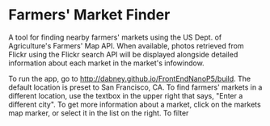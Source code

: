 # Farmers' Market Finder
A tool for finding nearby farmers' markets using the US Dept. of Agriculture's Farmers' Map API.  When available,
photos retrieved from Flickr using the Flickr search API will be displayed alongside detailed information about
each market in the market's infowindow.

To run the app, go to http://dabney.github.io/FrontEndNanoP5/build.
The default location is preset to San Francisco, CA.  To find farmers' markets in a different location, 
use the textbox in the upper right that says, "Enter a different city".
To get more information about a market, click on the markets map marker, or select it in the list on the right.
To filter
